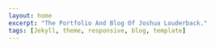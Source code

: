 ```yaml
---
layout: home
excerpt: "The Portfolio And Blog Of Joshua Louderback."
tags: [Jekyll, theme, responsive, blog, template]
---
```

